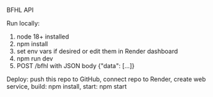 BFHL API

Run locally:
1) node 18+ installed
2) npm install
3) set env vars if desired or edit them in Render dashboard
4) npm run dev
5) POST /bfhl with JSON body {"data": [...]}

Deploy: push this repo to GitHub, connect repo to Render, create web service, build: npm install, start: npm start
